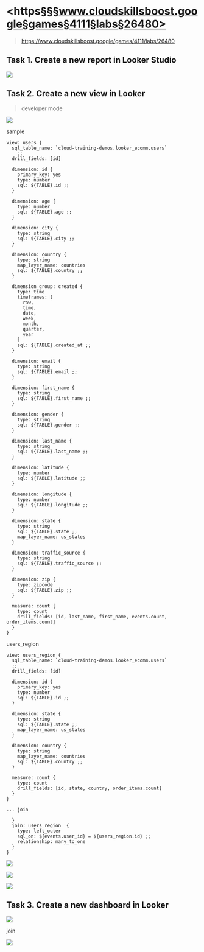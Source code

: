
# <https§§§www.cloudskillsboost.google§games§4111§labs§26480>
> <https://www.cloudskillsboost.google/games/4111/labs/26480>


## Task 1. Create a new report in Looker Studio

![](1686730781979.png)

## Task 2. Create a new view in Looker

> developer mode

![](1686733075476.png)

sample 
```
view: users {
  sql_table_name: `cloud-training-demos.looker_ecomm.users`
    ;;
  drill_fields: [id]

  dimension: id {
    primary_key: yes
    type: number
    sql: ${TABLE}.id ;;
  }

  dimension: age {
    type: number
    sql: ${TABLE}.age ;;
  }

  dimension: city {
    type: string
    sql: ${TABLE}.city ;;
  }

  dimension: country {
    type: string
    map_layer_name: countries
    sql: ${TABLE}.country ;;
  }

  dimension_group: created {
    type: time
    timeframes: [
      raw,
      time,
      date,
      week,
      month,
      quarter,
      year
    ]
    sql: ${TABLE}.created_at ;;
  }

  dimension: email {
    type: string
    sql: ${TABLE}.email ;;
  }

  dimension: first_name {
    type: string
    sql: ${TABLE}.first_name ;;
  }

  dimension: gender {
    type: string
    sql: ${TABLE}.gender ;;
  }

  dimension: last_name {
    type: string
    sql: ${TABLE}.last_name ;;
  }

  dimension: latitude {
    type: number
    sql: ${TABLE}.latitude ;;
  }

  dimension: longitude {
    type: number
    sql: ${TABLE}.longitude ;;
  }

  dimension: state {
    type: string
    sql: ${TABLE}.state ;;
    map_layer_name: us_states
  }

  dimension: traffic_source {
    type: string
    sql: ${TABLE}.traffic_source ;;
  }

  dimension: zip {
    type: zipcode
    sql: ${TABLE}.zip ;;
  }

  measure: count {
    type: count
    drill_fields: [id, last_name, first_name, events.count, order_items.count]
  }
}
```
users_region
```text
view: users_region {
  sql_table_name: `cloud-training-demos.looker_ecomm.users`
  ;;
  drill_fields: [id]

  dimension: id {
    primary_key: yes
    type: number
    sql: ${TABLE}.id ;;
  }

  dimension: state {
    type: string
    sql: ${TABLE}.state ;;
    map_layer_name: us_states
  }

  dimension: country {
    type: string
    map_layer_name: countries
    sql: ${TABLE}.country ;;
  }

  measure: count {
    type: count
    drill_fields: [id, state, country, order_items.count]
  }
}

... join

  }
  join: users_region  {
    type: left_outer
    sql_on: ${events.user_id} = ${users_region.id} ;;
    relationship: many_to_one
  }
}

```

![](1686730743392.png)


![](1686730969550.png)

![](1686731391678.png)

## Task 3. Create a new dashboard in Looker

![](1686733601521.png)

join

![](1686734224211.png)